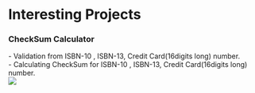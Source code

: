 <h1>Interesting Projects</h1>

<h3>CheckSum Calculator</h3>
- Validation from ISBN-10 , ISBN-13, Credit Card(16digits long) number.<br>
- Calculating CheckSum for ISBN-10 , ISBN-13, Credit Card(16digits long) number. <br>
<img src="https://github.com/user-attachments/assets/1bf98b91-95be-4be1-85fd-b38f4e27c12c">
